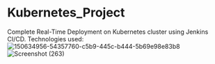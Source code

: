 # Kubernetes_Project
Complete Real-Time Deployment on Kubernetes cluster using Jenkins CI/CD.
Technologies used:
![150634956-54357760-c5b9-445c-b444-5b69e98e83b8](https://user-images.githubusercontent.com/93382779/188319099-e37d19a8-f68a-4dee-abae-18c10dd6d94d.png)
![Screenshot (263)](https://user-images.githubusercontent.com/93382779/188500650-3ecbe3c5-21c4-449b-95ad-01fdf462e3b9.jpg)

